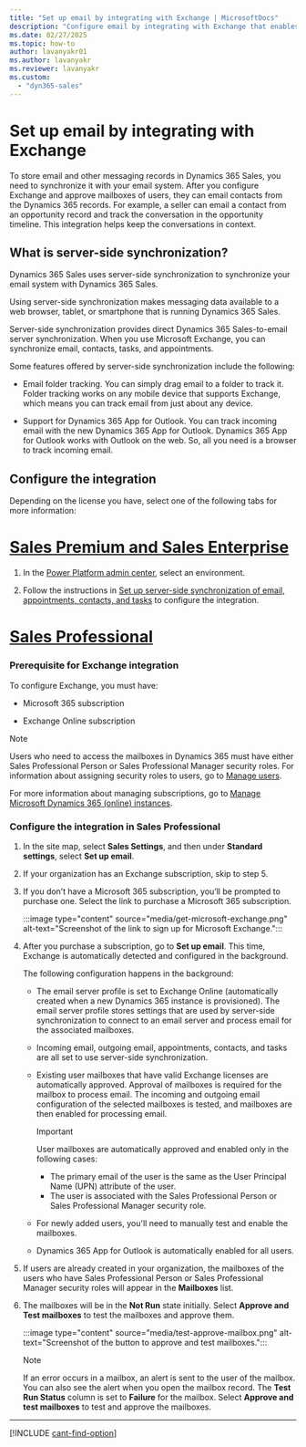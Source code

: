 ```yaml
---
title: "Set up email by integrating with Exchange | MicrosoftDocs"
description: "Configure email by integrating with Exchange that enables users to store email and other messaging records in Dynamics 365 Sales."
ms.date: 02/27/2025
ms.topic: how-to
author: lavanyakr01
ms.author: lavanyakr
ms.reviewer: lavanyakr
ms.custom: 
  - "dyn365-sales"
---
```


# Set up email by integrating with Exchange

To store email and other messaging records in Dynamics 365 Sales, you need to synchronize it with your email system. After you configure Exchange and approve mailboxes of users, they can email contacts from the Dynamics 365 records. For example, a seller can email a contact from an opportunity record and track the conversation in the opportunity timeline. This integration helps keep the conversations in context.


## What is server-side synchronization?


Dynamics 365 Sales uses server-side synchronization to synchronize your email system with Dynamics 365 Sales.

Using server-side synchronization makes messaging data available to a web browser, tablet, or smartphone that is running Dynamics 365 Sales.

Server-side synchronization provides direct Dynamics 365 Sales-to-email server synchronization. When you use Microsoft Exchange, you can synchronize email, contacts, tasks, and appointments.

Some features offered by server-side synchronization include the following: 

-  Email folder tracking. You can simply drag email to a folder to track it. Folder tracking works on any mobile device that supports Exchange, which
means you can track email from just about any device.

-  Support for Dynamics 365 App for Outlook. You can track incoming email with the new Dynamics 365 App for Outlook. Dynamics 365 App for Outlook works with Outlook on the web. So, all you need is a browser to track incoming email.

## Configure the integration

Depending on the license you have, select one of the following tabs for more information:

# [Sales Premium and Sales Enterprise](#tab/SE)

1. In the [Power Platform admin center](https://admin.powerplatform.microsoft.com/), select an environment. 

2. Follow the instructions in [Set up server-side synchronization of email, appointments, contacts, and tasks](/power-platform/admin/set-up-server-side-synchronization-of-email-appointments-contacts-and-tasks?context=/dynamics365/context/sales-context) to configure the integration.  

# [Sales Professional](#tab/SP)

### Prerequisite for Exchange integration

To configure Exchange, you must have:

-   Microsoft 365 subscription

-   Exchange Online subscription

> [!NOTE]
> Users who need to access the mailboxes in Dynamics 365 must have either Sales Professional Person or Sales Professional Manager security roles. For information about assigning security roles to users, go to [Manage users](manage-users.md#assign-a-security-role-to-a-user).  

For more information about managing subscriptions, go to [Manage Microsoft Dynamics 365 (online) instances](../admin/backup-restore-instances.md).

### Configure the integration in Sales Professional

1.  In the site map, select **Sales Settings**, and then under **Standard settings**, select **Set up email**.

2.  If your organization has an Exchange subscription, skip to step 5.

3.  If you don’t have a Microsoft 365 subscription, you’ll be prompted to purchase one. Select the link to purchase a Microsoft 365 subscription.

    :::image type="content" source="media/get-microsoft-exchange.png" alt-text="Screenshot of the link to sign up for Microsoft Exchange.":::

4.  After you purchase a subscription, go to **Set up email**. This time, Exchange is automatically detected and configured in the background.

    The following configuration happens in the background:

    -   The email server profile is set to Exchange Online (automatically created when a new Dynamics 365 instance is provisioned). The email server profile stores settings that are used by server-side synchronization to connect to an email server and process email for the associated mailboxes.

    -   Incoming email, outgoing email, appointments, contacts, and tasks are all set to use server-side synchronization.

    -   Existing user mailboxes that have valid Exchange licenses are automatically approved. Approval of mailboxes is required for the mailbox to process email. The incoming and outgoing email configuration of the selected mailboxes is tested, and mailboxes are then enabled for processing email.

        > [!Important]
        > User mailboxes are automatically approved and enabled only in the following cases:  
        > - The primary email of the user is the same as the User Principal Name (UPN) attribute of the user.  
        > - The user is associated with the Sales Professional Person or Sales Professional Manager security role.  

    -  For newly added users, you'll need to manually test and enable the mailboxes.  

    - Dynamics 365 App for Outlook is automatically enabled for all users.

5.  If users are already created in your organization, the mailboxes of the users who have Sales Professional Person or Sales Professional Manager security roles will appear in the **Mailboxes** list. 

6. The mailboxes will be in the **Not Run** state initially. Select **Approve and Test mailboxes** to test the mailboxes and approve them.  

    :::image type="content" source="media/test-approve-mailbox.png" alt-text="Screenshot of the button to approve and test mailboxes.":::

    > [!Note]
    > If an error occurs in a mailbox, an alert is sent to the user of the mailbox. You can also see the alert when you open the mailbox record. The **Test Run Status** column is set to **Failure** for the mailbox. Select **Approve and test mailboxes** to test and approve the mailboxes.

---

[!INCLUDE [cant-find-option](../includes/cant-find-option.md)]
